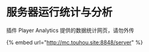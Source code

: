 # 服务器运行统计与分析

插件 Player Analytics 提供的数据统计网页，请勿外传

{% embed url="http://mc.touhou.site:8848/server" %}



